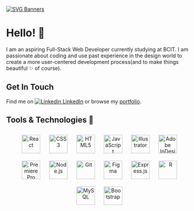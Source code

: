 <!-- [![Header](https://raw.githubusercontent.com/phoenixlai833/phoenixlai833/main/Screen%20Shot%202022-03-06%20at%2011.41.29%20PM.png
 "Header")](https://phoenixlai.com/)
  -->
 [![SVG Banners](https://svg-banners.vercel.app/api?type=typeWriter&text1=Phoenix%20Lai%20👩‍💻&width=800&height=400)](https://github.com/Akshay090/svg-banners)


# Hello! 👋
I am an aspiring Full-Stack Web Developer currently studying at BCIT. I am passionate about coding and use past experience in the design world to create a more user-centered development process(and to make things beautiful ✨ of course). 

## Get In Touch
Find me on [![Linkedin](https://i.stack.imgur.com/gVE0j.png) LinkedIn](https://www.linkedin.com/in/phoenix-lai/) or browse my [portfolio](https://phoenixlai.com/).


## Tools & Technologies 🔨 
<div align="center">  
<img style="margin: 10px" src="https://profilinator.rishav.dev/skills-assets/react-original-wordmark.svg" alt="React" height="50" />  
<img style="margin: 10px" src="https://profilinator.rishav.dev/skills-assets/css3-original-wordmark.svg" alt="CSS3" height="50" />  
<img style="margin: 10px" src="https://profilinator.rishav.dev/skills-assets/html5-original-wordmark.svg" alt="HTML5" height="50" />  
<img style="margin: 10px" src="https://profilinator.rishav.dev/skills-assets/javascript-original.svg" alt="JavaScript" height="50" />  
<img style="margin: 10px" src="https://profilinator.rishav.dev/skills-assets/adobe_illustrator-icon.svg" alt="Illustrator" height="50" />  
<img style="margin: 10px" src="https://profilinator.rishav.dev/skills-assets/adobeindesign.svg" alt="Adobe InDesign" height="50" />   
<img style="margin: 10px" src="https://profilinator.rishav.dev/skills-assets/adobepremierepro.png" alt="Premiere Pro" height="50" />  
<img style="margin: 10px" src="https://profilinator.rishav.dev/skills-assets/nodejs-original-wordmark.svg" alt="Node.js" height="50" />  
<img style="margin: 10px" src="https://profilinator.rishav.dev/skills-assets/git-scm-icon.svg" alt="Git" height="50" />  
<img style="margin: 10px" src="https://profilinator.rishav.dev/skills-assets/figma-icon.svg" alt="Figma" height="50" />  
<img style="margin: 10px" src="https://profilinator.rishav.dev/skills-assets/express-original-wordmark.svg" alt="Express.js" height="50" />  
<img style="margin: 10px" src="https://profilinator.rishav.dev/skills-assets/r.svg" alt="R" height="50" />  
<img style="margin: 10px" src="https://profilinator.rishav.dev/skills-assets/mysql-original-wordmark.svg" alt="MySQL" height="50" />  
<img style="margin: 10px" src="https://profilinator.rishav.dev/skills-assets/bootstrap-plain.svg" alt="Bootstrap" height="50" />  
</div>

<!-- ![](https://img.shields.io/badge/Code-Javascript-informational?style=flat&logo=<LOGO_NAME>&logoColor=white&color=yellow)
![](https://img.shields.io/badge/Code-HTML-informational?style=flat&logo=<LOGO_NAME>&logoColor=white&color=yellow)
![](https://img.shields.io/badge/Code-CSS-informational?style=flat&logo=<LOGO_NAME>&logoColor=white&color=yellow)
![](https://img.shields.io/badge/Code-JSON-informational?style=flat&logo=<LOGO_NAME>&logoColor=white&color=yellow)
![](https://img.shields.io/badge/Shell-Bash-informational?style=flat&logo=<LOGO_NAME>&logoColor=white&color=yellow)
![](https://img.shields.io/badge/Tool-Express.js-informational?style=flat&logo=<LOGO_NAME>&logoColor=white&color=yellow)
![](https://img.shields.io/badge/Database-SQL-informational?style=flat&logo=<LOGO_NAME>&logoColor=white&color=yellow)
![](https://img.shields.io/badge/Tool-Figma-informational?style=flat&logo=<LOGO_NAME>&logoColor=white&color=yellow)
![](https://img.shields.io/badge/Tool-Adobe%Creative%Suite-informational?style=flat&logo=<LOGO_NAME>&logoColor=white&color=yellow)
 -->
<!-- ![](https://img.shields.io/badge/code-Javascript>-informational?style=flat&logo=data:image/svg%2bxml;base64,<BASE64_DATA>) -->

<!--
**phoenixlai833/phoenixlai833** is a ✨ _special_ ✨ repository because its `README.md` (this file) appears on your GitHub profile.

Here are some ideas to get you started:

- 🔭 I’m currently working on ...
- 🌱 I’m currently learning ...
- 👯 I’m looking to collaborate on ...
- 🤔 I’m looking for help with ...
- 💬 Ask me about ...
- 📫 How to reach me: ...
- 😄 Pronouns: ...
- ⚡ Fun fact: ...
-->
<!-- 
<div align="center"><img src="https://github-readme-stats.vercel.app/api?username=phoenixlai833&show_icons=true&count_private=true&hide_border=true" align="center" /></div>  
 -->
